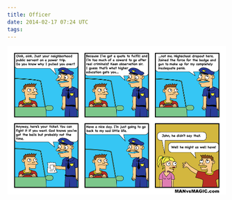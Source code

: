 ```yaml
---
title: Officer
date: 2014-02-17 07:24 UTC
tags:
---
```

<img src="/images/officer_manvsmagic.png" alt="Officer" />